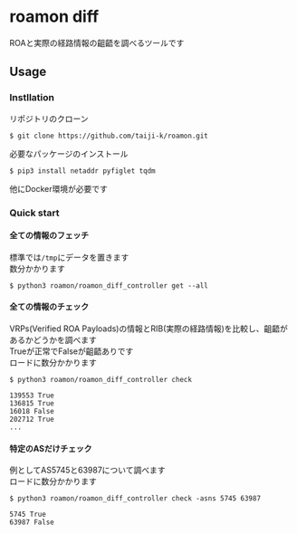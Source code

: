 # roamon diff
ROAと実際の経路情報の齟齬を調べるツールです

## Usage
### Instllation
リポジトリのクローン
```
$ git clone https://github.com/taiji-k/roamon.git
```

必要なパッケージのインストール
```
$ pip3 install netaddr pyfiglet tqdm
```

他にDocker環境が必要です

### Quick start

#### 全ての情報のフェッチ 
標準では`/tmp`にデータを置きます   
数分かかります
```
$ python3 roamon/roamon_diff_controller get --all
```
#### 全ての情報のチェック
VRPs(Verified ROA Payloads)の情報とRIB(実際の経路情報)を比較し、齟齬があるかどうかを調べます  
Trueが正常でFalseが齟齬ありです  
ロードに数分かかります
```
$ python3 roamon/roamon_diff_controller check

139553 True
136815 True
16018 False
202712 True
...
```

#### 特定のASだけチェック
例としてAS5745と63987について調べます  
ロードに数分かかります
```
$ python3 roamon/roamon_diff_controller check -asns 5745 63987

5745 True
63987 False
```
